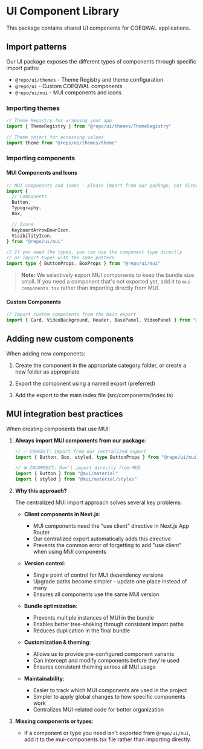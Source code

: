# UI Component Library

This package contains shared UI components for COEQWAL applications.

## Import patterns

Our UI package exposes the different types of components through specific import paths:

- `@repo/ui/themes` - Theme Registry and theme configuration
- `@repo/ui` - Custom COEQWAL components
- `@repo/ui/mui` - MUI components and icons

### Importing themes

```typescript
// Theme Registry for wrapping your app
import { ThemeRegistry } from "@repo/ui/themes/ThemeRegistry"

// Theme object for accessing values
import theme from "@repo/ui/themes/theme"
```

### Importing components

#### MUI Components and Icons

```typescript
// MUI components and icons - please import from our package, not directly from MUI!
import {
  // Components
  Button,
  Typography,
  Box,

  // Icons
  KeyboardArrowDownIcon,
  VisibilityIcon,
} from "@repo/ui/mui"

// If you need the types, you can use the component type directly
// or import types with the same pattern
import type { ButtonProps, BoxProps } from "@repo/ui/mui"
```

> **Note:** We selectively export MUI components to keep the bundle size small. If you need a component that's not exported yet, add it to `mui-components.tsx` rather than importing directly from MUI.

#### Custom Components

```typescript
// Import custom components from the main export
import { Card, VideoBackground, Header, BasePanel, VideoPanel } from "@repo/ui"
```

## Adding new custom components

When adding new components:

1. Create the component in the appropriate category folder, or create a new folder as appropriate

2. Export the component using a named export (preferred)

3. Add the export to the main index file (src/components/index.ts)

## MUI integration best practices

When creating components that use MUI:

1. **Always import MUI components from our package**:

   ```typescript
   // ✅ CORRECT: Import from our centralized export
   import { Button, Box, styled, type ButtonProps } from "@repo/ui/mui"

   // ❌ INCORRECT: Don't import directly from MUI
   import { Button } from "@mui/material"
   import { styled } from "@mui/material/styles"
   ```

2. **Why this approach?**

   The centralized MUI import approach solves several key problems:

   - **Client components in Next.js**:

     - MUI components need the "use client" directive in Next.js App Router
     - Our centralized export automatically adds this directive
     - Prevents the common error of forgetting to add "use client" when using MUI components

   - **Version control**:

     - Single point of control for MUI dependency versions
     - Upgrade paths become simpler - update one place instead of many
     - Ensures all components use the same MUI version

   - **Bundle optimization**:

     - Prevents multiple instances of MUI in the bundle
     - Enables better tree-shaking through consistent import paths
     - Reduces duplication in the final bundle

   - **Customization & theming**:

     - Allows us to provide pre-configured component variants
     - Can intercept and modify components before they're used
     - Ensures consistent theming across all MUI usage

   - **Maintainability**:
     - Easier to track which MUI components are used in the project
     - Simpler to apply global changes to how specific components work
     - Centralizes MUI-related code for better organization

3. **Missing components or types**:
   - If a component or type you need isn't exported from `@repo/ui/mui`,
     add it to the mui-components.tsx file rather than importing directly.
